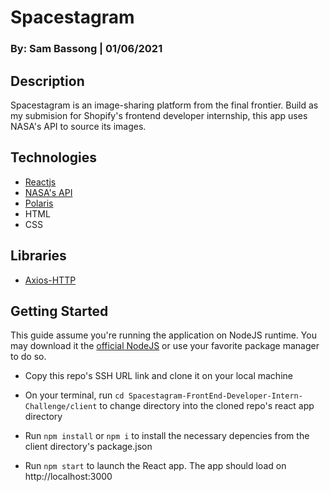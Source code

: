 # **Spacestagram**
### By: Sam Bassong | 01/06/2021

## **Description**

Spacestagram is an image-sharing platform from the final frontier. Build as my submision for Shopify's frontend developer internship, this app uses NASA's API to source its images. 

## **Technologies**

* [Reactjs](https://reactjs.org/)
* [NASA's API](https://api.nasa.gov/)
* [Polaris](https://polaris.shopify.com/)
* HTML
* CSS

## **Libraries**
* [Axios-HTTP](https://axios-http.com/)

## **Getting Started**

This guide assume you're running the application on NodeJS runtime. You may download it the [official NodeJS](https://nodejs.org/en/) or use your favorite package manager to do so.

* Copy this repo's SSH URL link and clone it on your local machine

* On your terminal, run `cd Spacestagram-FrontEnd-Developer-Intern-Challenge/client` to change directory into the cloned repo's react app directory 

* Run `npm install` or `npm i` to install the necessary depencies from the client directory's package.json

* Run `npm start` to launch the React app. The app should load on http://localhost:3000
